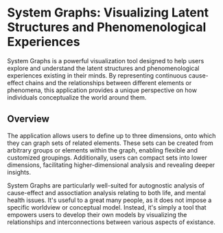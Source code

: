 # System Graphs: Visualizing Latent Structures and Phenomenological Experiences

System Graphs is a powerful visualization tool designed to help users explore and understand the latent structures and phenomenological experiences existing in their minds. By representing continuous cause-effect chains and the relationships between different elements or phenomena, this application provides a unique perspective on how individuals conceptualize the world around them.

## Overview

The application allows users to define up to three dimensions, onto which they can graph sets of related elements. These sets can be created from arbitrary groups or elements within the graph, enabling flexible and customized groupings. Additionally, users can compact sets into lower dimensions, facilitating higher-dimensional analysis and revealing deeper insights.

System Graphs are particularly well-suited for autognostic analysis of cause-effect and assoctiation analysis relating to both life, and mental health issues. It's useful to a great many people, as it does not impose a specific worldview or conceptual model. Instead, it's simply a tool that empowers users to develop their own models by visualizing the relationships and interconnections between various aspects of existance.

